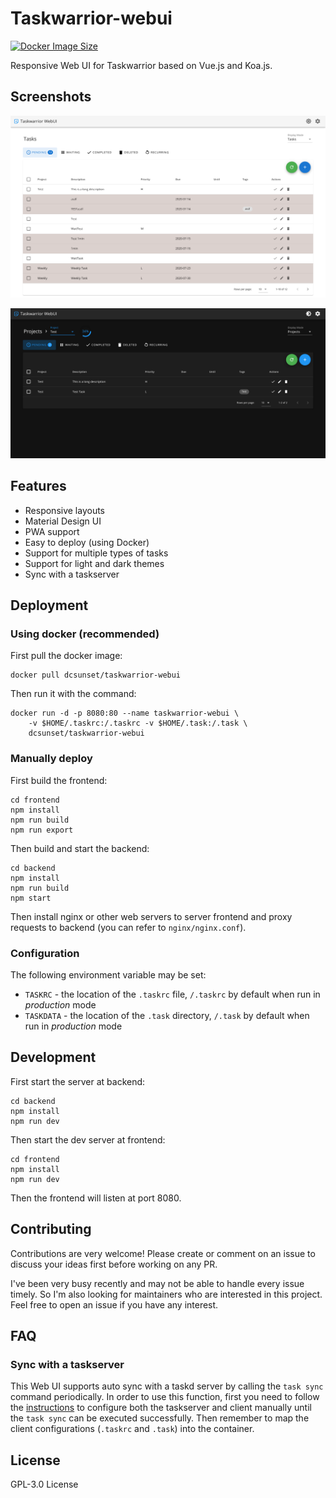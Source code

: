 # Taskwarrior-webui

[![Docker Image Size](https://badgen.net/docker/size/dcsunset/taskwarrior-webui)](https://hub.docker.com/r/dcsunset/taskwarrior-webui)

Responsive Web UI for Taskwarrior based on Vue.js and Koa.js.

## Screenshots

![Screenshot 1](./screenshots/Screenshot1.png)

![Screenshot 2](./screenshots/Screenshot2.png)

## Features

* Responsive layouts
* Material Design UI
* PWA support
* Easy to deploy (using Docker)
* Support for multiple types of tasks
* Support for light and dark themes
* Sync with a taskserver


## Deployment

### Using docker (recommended)

First pull the docker image:

```
docker pull dcsunset/taskwarrior-webui
```

Then run it with the command:

```
docker run -d -p 8080:80 --name taskwarrior-webui \
	-v $HOME/.taskrc:/.taskrc -v $HOME/.task:/.task \
	dcsunset/taskwarrior-webui
```

### Manually deploy

First build the frontend:

```
cd frontend
npm install
npm run build
npm run export
```

Then build and start the backend:

```
cd backend
npm install
npm run build
npm start
```

Then install nginx or other web servers
to server frontend and proxy requests to backend
(you can refer to `nginx/nginx.conf`).

### Configuration

The following environment variable may be set:
 * `TASKRC` - the location of the `.taskrc` file, `/.taskrc` by default when run in _production_ mode
 * `TASKDATA` - the location of the `.task` directory, `/.task` by default when run in _production_ mode


## Development

First start the server at backend:

```
cd backend
npm install
npm run dev
```

Then start the dev server at frontend:

```
cd frontend
npm install
npm run dev
```

Then the frontend will listen at port 8080.

## Contributing

Contributions are very welcome!
Please create or comment on an issue to discuss your ideas first before working on any PR.

I've been very busy recently and may not be able to handle every issue timely.
So I'm also looking for maintainers who are interested in this project.
Feel free to open an issue if you have any interest.

## FAQ

### Sync with a taskserver

This Web UI supports auto sync with a taskd server
by calling the `task sync` command periodically.
In order to use this function,
first you need to follow the [instructions](https://taskwarrior.org/docs/taskserver/setup.html)
to configure both the taskserver and client manually until the `task sync` can be executed successfully.
Then remember to map the client configurations (`.taskrc` and `.task`) into the container.


## License

GPL-3.0 License
